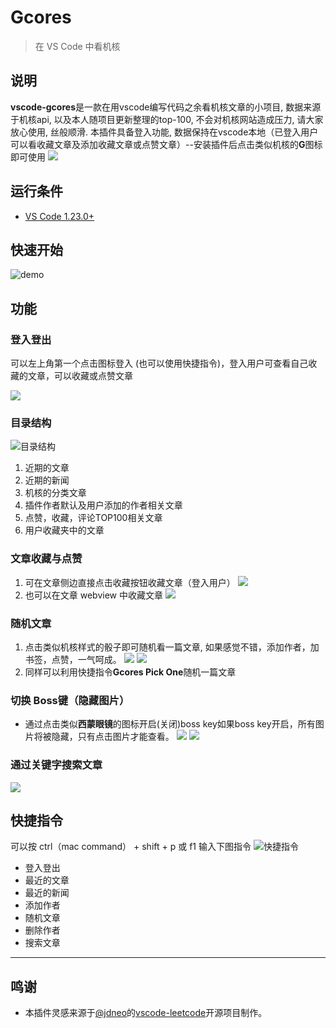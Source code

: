 # Gcores

> 在 VS Code 中看机核

## 说明
**vscode-gcores**是一款在用vscode编写代码之余看机核文章的小项目, 数据来源于机核api, 以及本人随项目更新整理的top-100, 不会对机核网站造成压力, 请大家放心使用, 丝般顺滑. 本插件具备登入功能, 数据保持在vscode本地（已登入用户可以看收藏文章及添加收藏文章或点赞文章）--安装插件后点击类似机核的**G**图标即可使用
![](/docs/vscode图标.png)

## 运行条件
- [VS Code 1.23.0+](https://code.visualstudio.com/)

## 快速开始

![demo](/docs/demo.gif)

## 功能

### 登入登出

可以左上角第一个点击图标登入 (也可以使用快捷指令)，登入用户可查看自己收藏的文章，可以收藏或点赞文章

![](/docs/登入登出.png)

### 目录结构
![目录结构](/docs/目录结构.png)
1. 近期的文章
2. 近期的新闻
3. 机核的分类文章
4. 插件作者默认及用户添加的作者相关文章
5. 点赞，收藏，评论TOP100相关文章
6. 用户收藏夹中的文章

### 文章收藏与点赞
1. 可在文章侧边直接点击收藏按钮收藏文章（登入用户）
![](/docs/收藏文章.png)
2. 也可以在文章 webview 中收藏文章
![](/docs/收藏文章2.png)

### 随机文章
1. 点击类似机核样式的骰子即可随机看一篇文章, 如果感觉不错，添加作者，加书签，点赞，一气呵成。
![](/docs/随机文章.png)
![](/docs/随机文章2.png)
2. 同样可以利用快捷指令**Gcores Pick One**随机一篇文章
### 切换 Boss键（隐藏图片）
- 通过点击类似**西蒙眼镜**的图标开启(关闭)boss key如果boss key开启，所有图片将被隐藏，只有点击图片才能查看。
![](/docs/bosskey2.png)
![](/docs/bosskey1.png)


### 通过关键字搜索文章
![](/docs/search_demo.gif)

## 快捷指令
可以按 ctrl（mac command） + shift + p 或 f1 输入下图指令
![快捷指令](/docs/等待你的发掘.png)
- 登入登出
- 最近的文章
- 最近的新闻
- 添加作者
- 随机文章
- 删除作者
- 搜索文章

---

## 鸣谢

- 本插件灵感来源于[@jdneo](https://github.com/jdneo)的[vscode-leetcode](https://github.com/jdneo/vscode-leetcode/)开源项目制作。
